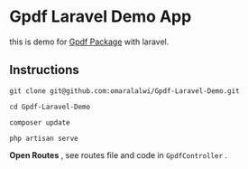 # Gpdf Laravel Demo App

this is demo for [Gpdf Package](https://github.com/omaralalwi/Gpdf) with laravel.


## Instructions

```
git clone git@github.com:omaralalwi/Gpdf-Laravel-Demo.git
```

```
cd Gpdf-Laravel-Demo
```

```
composer update
```

```
php artisan serve
```
**Open Routes** , see routes file and code in `GpdfController` .



